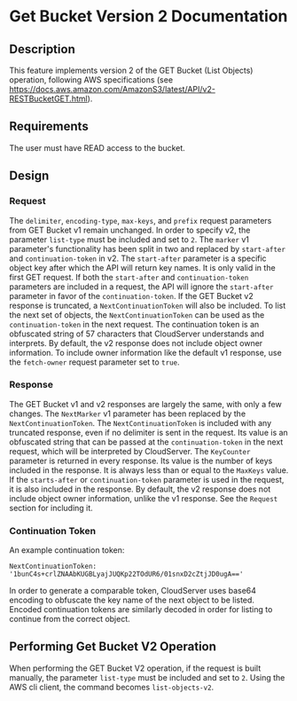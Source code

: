 # Get Bucket Version 2 Documentation

## Description

This feature implements version 2 of the GET Bucket (List Objects)
operation, following AWS specifications
(see https://docs.aws.amazon.com/AmazonS3/latest/API/v2-RESTBucketGET.html).

## Requirements

The user must have READ access to the bucket.

## Design

### Request

The `delimiter`, `encoding-type`, `max-keys`, and `prefix` request parameters
from GET Bucket v1 remain unchanged.
In order to specify v2, the parameter `list-type` must be included and
set to `2`.
The `marker` v1 parameter's functionality has been split in two and replaced by
`start-after` and `continuation-token` in v2. The `start-after` parameter is
a specific object key after which the API will return key names. It is only
valid in the first GET request. If both the `start-after` and
`continuation-token` parameters are included in a request, the API will
ignore the `start-after` parameter in favor of the `continuation-token`.
If the GET Bucket v2 response is truncated, a `NextContinuationToken` will
also be included. To list the next set of objects, the `NextContinuationToken`
can be used as the `continuation-token` in the next request. The continuation
token is an obfuscated string of 57 characters that CloudServer understands and
interprets.
By default, the v2 response does not include object owner information. To
include owner information like the default v1 response, use the `fetch-owner`
request parameter set to `true`.

### Response

The GET Bucket v1 and v2 responses are largely the same, with only a few changes.
The `NextMarker` v1 parameter has been replaced by the
`NextContinuationToken`. The `NextContinuationToken` is included with any
truncated response, even if no delimiter is sent in the request. Its value is an
obfuscated string that can be passed at the `continuation-token` in the next
request, which will be interpreted by CloudServer.
The `KeyCounter` parameter is returned in every response. Its value is the
number of keys included in the response. It is always less than or equal to
the `MaxKeys` value.
If the `starts-after` or `continuation-token` parameter is used in the
request, it is also included in the response.
By default, the v2 response does not include object owner information, unlike
the v1 response. See the `Request` section for including it.

### Continuation Token

An example continuation token: 

```
NextContinuationToken: '1bunC4s+crlZNAAbKUGBLyajJUQKp22TOdUR6/01snxD2cZtjJD0ugA=='
```

In order to generate a comparable token, CloudServer uses base64 encoding to
obfuscate the key name of the next object to be listed.
Encoded continuation tokens are similarly decoded in order for listing to
continue from the correct object.

## Performing Get Bucket V2 Operation

When performing the GET Bucket V2 operation, if the request is built manually,
the parameter `list-type` must be included and set to `2`.
Using the AWS cli client, the command becomes `list-objects-v2`.
